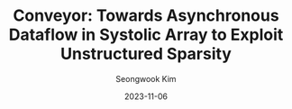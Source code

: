 ---
layout: publication_info  # FIXED! DO NOT CHANGE!
author: "Seongwook Kim"   # your name (do not specify the publication authors, please specify publication authors at "pub_authors")
title:  "Conveyor: Towards Asynchronous Dataflow in Systolic Array to Exploit Unstructured Sparsity"  # publication title
date:   2023-11-06  # publication date (not the blog posting date...)

description: |  # provide a brief explanation of your work!
    Systolic array (SA) architecture efficiently offers parallel computation using a simple data movement across processing elements.

params:
    pub_authors:  # publication authors
        - "/members/seongwook_kim"    # if you have author URL in this website, specify the author using the URL
        - "/members/gwangeun_byeon"   
        - "/members/sihyung_kim"      # if you don't have author URL in this website, specify the name instead... (or you can add lab member to "/members/")
        - "/members/hyungjin_kim"
        - "/members/seokin_hong"

    pub_venue: "2023 IEEE 41st International Conference on Computer Design (ICCD)"  # full venue name (conference and journal name)

    pub_url: https://ieeexplore.ieee.org/abstract/document/10361012/  # URL to get access to the publication (comment this line if you don't have publicaiton URL)
    pub_thumbnail: "thumbnail.png"  # image of the thumbnail (comment this line if you don't have any thumbnail to reveal)

    pub_abstract: |  # abstract of your publication
        Systolic array (SA) architecture efficiently offers parallel computation using a simple data movement across processing elements. However, their rigid structure and synchronous dataflow limit flexibility in handling sparse computations, resulting in underutilized resources and suboptimal performance. In this paper, we propose Conveyor-SA, a novel SA-based accelerator architecture leveraging asynchronous dataflow for unstructured sparsity exploitation. Conveyor-SA introduces three core mechanisms: Chunk Propagation for parallel data processing, PE Grouping to accelerate efficiently both sparse and dense CNN models, and Conveyor Queue for load imbalance mitigation. Our experimental results demonstrate that Conveyor-SA achieves an average speedup of 1.68x over the competitors while processing conventional CNN models. In addition, Conveyor-SA delivers 1.42x speedup over state-of-the-art sparse SA architecture while remarkably reducing the chip area requirement by 19.5%.

    pub_keywords:  # keywords of your publication
        - Deep Neural Network
        - Convolutional Neural Network
        - Systolic Array

    # Publication Classes: choose one of the class specified below (see more details at "config.yaml")
    #   - ACC : Accelerator
    #   - MS  : Memory System
    #   - CA  : Computer Architecture
    #   - OS  : Operating Systems
    #   - NDP : Near Data Processing / Processing In Memory
    pub_class: "ACC"  # choose any class of the publication
---